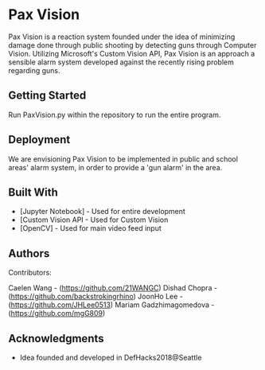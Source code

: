 # Pax Vision

Pax Vision is a reaction system founded under the idea of minimizing damage done through public shooting by detecting guns through Computer Vision. Utilizing Microsoft's Custom Vision API, Pax Vision is an approach a sensible alarm system developed against the recently rising problem regarding guns.

## Getting Started

Run PaxVision.py within the repository to run the entire program.

## Deployment

We are envisioning Pax Vision to be implemented in public and school areas' alarm system, in order to provide a 'gun alarm' in the area.

## Built With

* [Jupyter Notebook] - Used for entire development
* [Custom Vision API - Used for Custom Vision
* [OpenCV] - Used for main video feed input

## Authors

Contributors:

Caelen Wang - (https://github.com/21WANGC)
Dishad Chopra - (https://github.com/backstrokingrhino)
JoonHo Lee - (https://github.com/JHLee0513)
Mariam Gadzhimagomedova - (https://github.com/mgG809)

## Acknowledgments

* Idea founded and developed in DefHacks2018@Seattle

